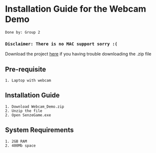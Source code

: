 # Installation Guide for the Webcam Demo

` Done by: Group 2 `

### ` Disclaimer: There is no MAC support sorry :( `

Download the project [here](https://github.com/forestlol/Webcam_Demo/raw/main/Webcam%20Demo.zip) if you having trouble downloading the .zip file

## Pre-requisite
```
1. Laptop with webcam
```

## Installation Guide
```
1. Download Webcam_Demo.zip
2. Unzip the file
2. Open SenzeGame.exe
```

## System Requirements
```
1. 2GB RAM
2. 400Mb space
```
